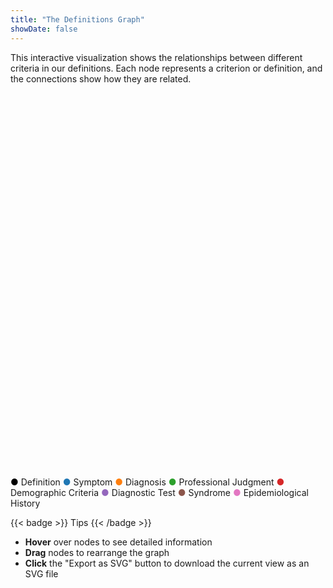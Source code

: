 ```yaml
---
title: "The Definitions Graph"
showDate: false
---
```


This interactive visualization shows the relationships between different criteria in our definitions. Each node represents a criterion or definition, and the connections show how they are related.

<div id="force-graph" style="width: 100%; height: 600px; position: relative;"></div>

<span style="color: #000000">●</span> Definition
<span style="color: #1f77b4">●</span> Symptom
<span style="color: #ff7f0e">●</span> Diagnosis
<span style="color: #2ca02c">●</span> Professional Judgment
<span style="color: #d62728">●</span> Demographic Criteria
<span style="color: #9467bd">●</span> Diagnostic Test
<span style="color: #8c564b">●</span> Syndrome
<span style="color: #e377c2">●</span> Epidemiological History

{{< badge >}}
Tips
{{< /badge >}}

- **Hover** over nodes to see detailed information
- **Drag** nodes to rearrange the graph
- **Click** the "Export as SVG" button to download the current view as an SVG file

<script src="https://cdn.jsdelivr.net/npm/d3@7"></script>
<script src="/js/force-graph.js"></script> 
